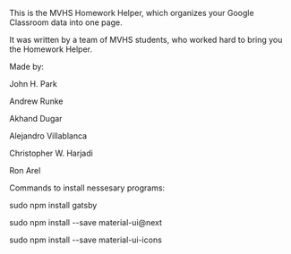 This is the MVHS Homework Helper, which organizes your Google Classroom data into one page.

It was written by a team of MVHS students, who worked hard to bring you the Homework Helper.

Made by:

John H. Park

Andrew Runke

Akhand Dugar

Alejandro Villablanca 

Christopher W. Harjadi

Ron Arel

Commands to install nessesary programs:

sudo npm install gatsby

sudo npm install --save material-ui@next

sudo npm install --save material-ui-icons

